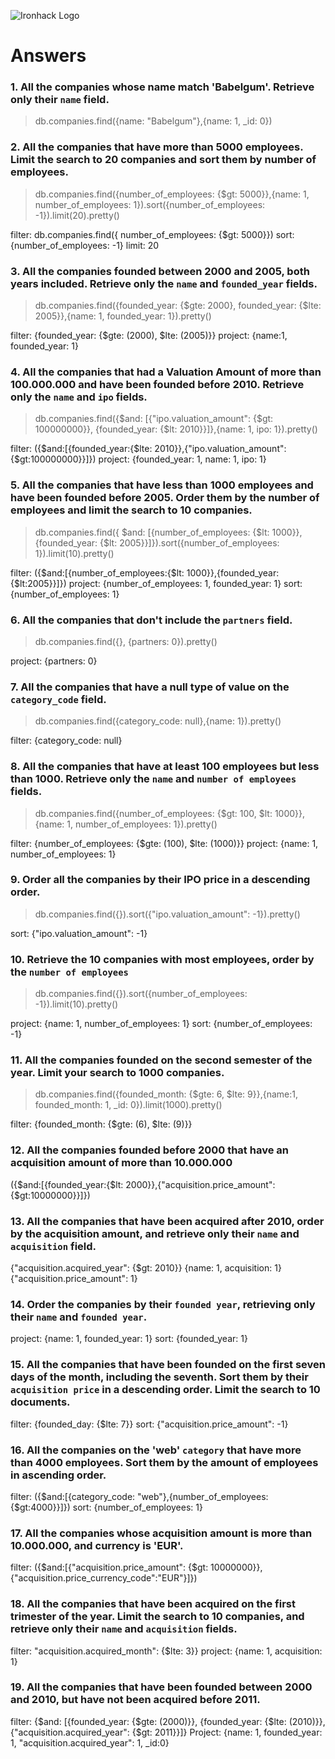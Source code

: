 ![Ironhack Logo](https://i.imgur.com/1QgrNNw.png)

# Answers

### 1. All the companies whose name match 'Babelgum'. Retrieve only their `name` field.

> db.companies.find({name: "Babelgum"},{name: 1, _id: 0})

### 2. All the companies that have more than 5000 employees. Limit the search to 20 companies and sort them by **number of employees**.

> db.companies.find({number_of_employees: {$gt: 5000}},{name: 1, number_of_employees: 1}).sort({number_of_employees: -1}).limit(20).pretty()

filter: db.companies.find({ number_of_employees: {$gt: 5000}})
sort: {number_of_employees: -1}
limit: 20

### 3. All the companies founded between 2000 and 2005, both years included. Retrieve only the `name` and `founded_year` fields.

> db.companies.find({founded_year: {$gte: 2000}, founded_year: {$lte: 2005}},{name: 1, founded_year: 1}).pretty()

filter: {founded_year: {$gte: (2000), $lte: (2005)}}
project: {name:1, founded_year: 1}

### 4. All the companies that had a Valuation Amount of more than 100.000.000 and have been founded before 2010. Retrieve only the `name` and `ipo` fields.

> db.companies.find({$and: [{"ipo.valuation_amount": {$gt: 100000000}}, {founded_year: {$lt: 2010}}]},{name: 1, ipo: 1}).pretty()

filter: ({$and:[{founded_year:{$lte: 2010}},{"ipo.valuation_amount": {$gt:100000000}}]})
project: {founded_year: 1, name: 1, ipo: 1}

### 5. All the companies that have less than 1000 employees and have been founded before 2005. Order them by the number of employees and limit the search to 10 companies.

> db.companies.find({ $and: [{number_of_employees: {$lt: 1000}}, {founded_year: {$lt: 2005}}]}).sort({number_of_employees: 1}).limit(10).pretty()

filter: ({$and:[{number_of_employees:{$lt: 1000}},{founded_year: {$lt:2005}}]})
project: {number_of_employees: 1, founded_year: 1}
sort: {number_of_employees: 1}

### 6. All the companies that don't include the `partners` field.

> db.companies.find({}, {partners: 0}).pretty()

project: {partners: 0}

### 7. All the companies that have a null type of value on the `category_code` field.

> db.companies.find({category_code: null},{name: 1}).pretty()

filter: {category_code: null}

### 8. All the companies that have at least 100 employees but less than 1000. Retrieve only the `name` and `number of employees` fields.

> db.companies.find({number_of_employees: {$gt: 100, $lt: 1000}}, {name: 1, number_of_employees: 1}).pretty()

filter: {number_of_employees: {$gte: (100), $lte: (1000)}}
project: {name: 1, number_of_employees: 1}

### 9. Order all the companies by their IPO price in a descending order.

> db.companies.find({}).sort({"ipo.valuation_amount": -1}).pretty()

sort: {"ipo.valuation_amount": -1}

### 10. Retrieve the 10 companies with most employees, order by the `number of employees`

> db.companies.find({}).sort({number_of_employees: -1}).limit(10).pretty()

project: {name: 1, number_of_employees: 1}
sort: {number_of_employees: -1}

### 11. All the companies founded on the second semester of the year. Limit your search to 1000 companies.

> db.companies.find({founded_month: {$gte: 6, $lte: 9}},{name:1, founded_month: 1, _id: 0}).limit(1000).pretty()

filter: {founded_month: {$gte: (6), $lte: (9)}}

### 12. All the companies founded before 2000 that have an acquisition amount of more than 10.000.000

({$and:[{founded_year:{$lt: 2000}},{"acquisition.price_amount": {$gt:10000000}}]})

### 13. All the companies that have been acquired after 2010, order by the acquisition amount, and retrieve only their `name` and `acquisition` field.

{"acquisition.acquired_year": {$gt: 2010}}
{name: 1, acquisition: 1}
{"acquisition.price_amount": 1}

### 14. Order the companies by their `founded year`, retrieving only their `name` and `founded year`.

project: {name: 1, founded_year: 1}
sort: {founded_year: 1}


### 15. All the companies that have been founded on the first seven days of the month, including the seventh. Sort them by their `acquisition price` in a descending order. Limit the search to 10 documents.

filter: {founded_day: {$lte: 7}}
sort: {"acquisition.price_amount": -1}

### 16. All the companies on the 'web' `category` that have more than 4000 employees. Sort them by the amount of employees in ascending order.

filter: ({$and:[{category_code: "web"},{number_of_employees: {$gt:4000}}]})
sort: {number_of_employees: 1}

### 17. All the companies whose acquisition amount is more than 10.000.000, and currency is 'EUR'.

filter: ({$and:[{"acquisition.price_amount": {$gt: 10000000}},{"acquisition.price_currency_code":"EUR"}]})

### 18. All the companies that have been acquired on the first trimester of the year. Limit the search to 10 companies, and retrieve only their `name` and `acquisition` fields.

filter: "acquisition.acquired_month": {$lte: 3}}
project: {name: 1, acquisition: 1}

### 19. All the companies that have been founded between 2000 and 2010, but have not been acquired before 2011.

filter: {$and: [{founded_year: {$gte: (2000)}}, {founded_year: {$lte: (2010)}}, {"acquisition.acquired_year": {$gt: 2011}}]}
Project: {name: 1, founded_year: 1, "acquisition.acquired_year": 1, _id:0}
